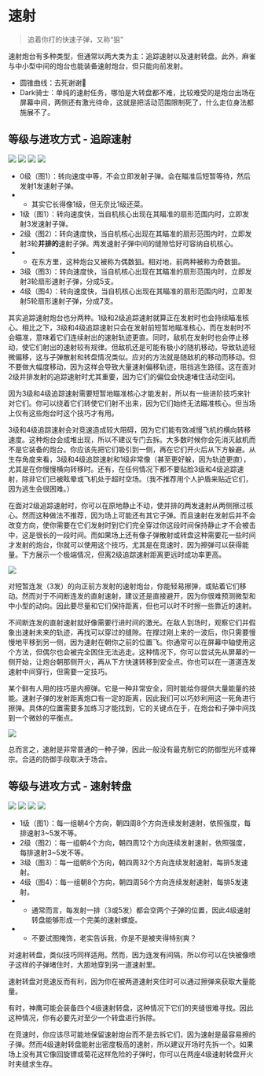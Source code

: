 # 速射

> 追着你打的快速子弹，又称“狙”

速射炮台有多种类型，但通常以两大类为主：追踪速射以及速射转盘。此外，麻雀与中小型中间的炮台也能装备速射炮台，但只能向前发射。

- 圆锥曲线：去死谢谢🌹
- Dark骑士：单纯的速射任务，哪怕是大转盘都不难，比较难受的是炮台出场在屏幕中间，两侧还有激光待命，这就是把活动范围限制死了，什么走位身法都施展不了。

## 等级与进攻方式 - 追踪速射

<img src="/turrets/dart_1.png" style={{zoom:1.25}}/>
<img src="/turrets/dart_2.png" style={{zoom:1.25}}/>
<img src="/turrets/dart_3.png" style={{zoom:1.25}}/>
<img src="/turrets/dart_4.png" style={{zoom:1.25}}/>

- 0级（图1）：转向速度中等，不会立即发射子弹。会在瞄准后短暂等待，然后发射1发速射子弹。
- - 其实它长得像1级，但无奈比1级还菜。
- 1级（图1）：转向速度快，当自机核心出现在其瞄准的扇形范围内时，立即发射3发速射子弹。
- 2级（图2）：转向速度快，当自机核心出现在其瞄准的扇形范围内时，立即发射3轮**并排的**速射子弹。两发速射子弹中间的缝隙恰好可容纳自机核心。
- - 在东方里，这种炮台又被称为偶数狙。相对地，前两种被称为奇数狙。
- 3级（图3）：转向速度快，当自机核心出现在其瞄准的扇形范围内时，立即发射3轮扇形速射子弹，分成5支。
- 4级（图4）：转向速度快，当自机核心出现在其瞄准的扇形范围内时，立即发射5轮扇形速射子弹，分成7支。

其实追踪速射炮台也分两种。1级和2级追踪速射就算正在发射时也会持续瞄准核心。相比之下，3级和4级追踪速射只会在发射前短暂地瞄准核心，而在发射时不会瞄准，意味着它们连续射出的速射轨迹更直。同时，敌机在发射时也会停止移动，使它们射出的速射较有规律。但敌机还是可能有极小的随机移动，导致轨迹轻微偏移，这与子弹散射和转盘情况类似。应对的方法就是随敌机的移动而移动。但不要做大幅度移动，因为这样会导致大量速射偏移轨迹，阻挡逃生路径。这在面对2级并排发射的追踪速射时尤其重要，因为它们的偏位会快速堵住活动空间。

因为3级和4级追踪速射需要短暂地瞄准核心才能发射，所以有一些进阶技巧来针对它们。你可以绕着它们转使它们射不出来，因为它们始终无法瞄准核心。但当场上仅有这些炮台时这个技巧才有用。

3级和4级追踪速射会对竞速造成较大阻碍，因为它们能有效减慢飞机的横向转移速度。这种炮台会成堆出现，所以不建议专门去拆。大多数时候你会先消灭敌机而不是它装备的炮台。你应该先把它们吸引到一侧，再在它们开火后从下方躲避。从生存角度来看，3级和4级追踪速射和1级非常像（甚至更好躲，因为轨迹更直），尤其是在你慢慢横向转移时。还有，在任何情况下都不要贴脸3级和4级追踪速射，除非它们已被眩晕或飞机处于超时空场。（我不推荐用个人护盾来贴近它们，因为逃生会很困难。）

在面对2级追踪速射时，你可以在原地静止不动，使并排的两发速射从两侧擦过核心。然而这种做法不推荐，因为场上可能还有其它子弹。而且速射在发射后并不会改变方向，使你需要在它们发射时到它们完全穿过你这段时间保持静止才不会被击中，这是很长的一段时间。而如果场上还有像子弹散射或转盘这种需要花一些时间才发射的炮台，你就可以使用这个技巧，尤其是在竞速时，因为擦弹可以获得能量。下方展示一个极端情况，但离2级追踪速射距离更远时成功率更高。

<img src="/Cookbook/dartgraze.gif" style={{zoom:1}}/>

对短暂连发（3发）的向正前方发射的速射炮台，你能轻易擦弹，或贴着它们移动。然而对于不间断连发的直射速射，建议还是直接避开，因为你很难预测微型和中小型的动向。因此要尽量和它们保持距离，但也可以时不时擦一些靠近的速射。

不间断连发的直射速射就好像需要行进时间的激光。在敌人到场时，观察它们并假象出速射未来的轨迹，再找可以穿过的缝隙。在撑过刚上来的一波后，你只需要慢慢地平移到另一侧，因为速射在朝你之前的位置飞。你通常可以在屏幕中轴使用这个方法，但偶尔也会被完全困住无法逃走。这种情况下，你可以尝试先从屏幕的一侧开始，让炮台朝那侧开火，再从下方快速转移到安全点。你也可以在一道道连发速射中间穿行，但需要一定技巧。

某个鲜有人用的技巧是内擦弹。它是一种非常安全，同时能给你提供大量能量的技能。速射子弹的发射距离炮口有一定的距离，因此我们可以巧妙利用这一死角进行擦弹。具体的位置需要多加练习才能找到，它的关键点在于，在炮台和子弹中间找到一个微妙的平衡点。

<img src="/Cookbook/disaris9.gif" style={{zoom:1}}/>

总而言之，速射是非常普通的一种子弹，因此一般没有最克制它的防御型光环或禅宗。合适的防御手段取决于场合。

## 等级与进攻方式 - 速射转盘

<img src="/turrets/dart_spinner_1.png" style={{zoom:1.25}}/>
<img src="/turrets/dart_spinner_2.png" style={{zoom:1.25}}/>
<img src="/turrets/dart_spinner_3.png" style={{zoom:1.25}}/>
<img src="/turrets/dart_spinner_4.png" style={{zoom:1.25}}/>

- 1级（图1）：每一组朝4个方向，朝四周8个方向连续发射速射，依照强度，每排速射3~5发不等。
- 2级（图2）：每一组朝4个方向，朝四周12个方向连续发射速射，依照强度，每排速射3~5发不等。
- 3级（图3）：每一组朝8个方向，朝四周32个方向连续发射速射，每排5发速射。
- 4级（图4）：每一组朝8个方向，朝四周56个方向连续发射速射，每排5发速射。
- - 通常而言，每发射一排（3或5发）都会空两个子弹的位置，因此4级速射转盘能够形成一个完美的速射螺旋。
- - 不要试图掩饰，老实告诉我，你是不是被夹得特别爽？

对速射转盘，类似技巧同样适用。然而，因为连发有间隔，所以你可以在快被像喷子这样的子弹堵住时，大胆地穿到另一道速射里。

速射转盘对竞速反而有利，因为你在被两道速射夹住时可以通过擦弹来获取大量能量。

有时，神鹰可能会装备四个4级速射转盘，这种情况下它们的夹缝很难寻找。因此这种情况，你有必要先对至少一个转盘进行拆除。

在竞速时，你应该尽可能地保留速射炮台而不是去拆它们，因为速射是最容易擦的子弹。然而4级速射转盘能射出密度极高的速射，所以建议开场时先拆一个。如果场上没有其它像回旋镖或菊花这样危险的子弹时，你可以在两座4级速射转盘开火时夹缝求生存。

